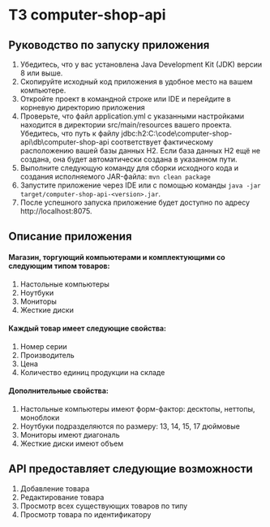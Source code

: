 # ТЗ computer-shop-api

## Руководство по запуску приложения

1. Убедитесь, что у вас установлена Java Development Kit (JDK) версии 8 или выше.
2. Скопируйте исходный код приложения в удобное место на вашем компьютере.
3. Откройте проект в командной строке или IDE и перейдите в корневую директорию приложения
4. Проверьте, что файл application.yml с указанными настройками находится в директории src/main/resources вашего проекта. Убедитесь, что путь к файлу jdbc:h2:C:\code\computer-shop-api\db\computer-shop-api соответствует фактическому расположению вашей базы данных H2. Если база данных H2 ещё не создана, она будет автоматически создана в указанном пути.
5. Выполните следующую команду для сборки исходного кода и создания исполняемого JAR-файла:
 ``` mvn clean package ```
6. Запустите приложение через IDE или с помощью команды  ```java -jar target/computer-shop-api-<version>.jar```.
7. После успешного запуска приложение будет доступно по адресу http://localhost:8075.
  
## Описание приложения
 
#### Магазин, торгующий компьютерами и комплектующими со следующим типом товаров:
 1. Настольные компьютеры
 2. Ноутбуки
 3. Мониторы
 4. Жесткие диски
#### Каждый товар имеет следующие свойства:
 1. Номер серии
 2. Производитель
 3. Цена
 4. Количество единиц продукции на складе
#### Дополнительные свойства:
 1. Настольные компьютеры имеют форм-фактор: десктопы, неттопы, моноблоки
 2. Ноутбуки подразделяются по размеру: 13, 14, 15, 17 дюймовые
 3. Мониторы имеют диагональ
 4. Жесткие диски имеют объем
 
## API предоставляет следующие возможности
 
1. Добавление товара
2. Редактирование товара
3. Просмотр всех существующих товаров по типу
4. Просмотр товара по идентификатору

